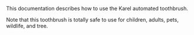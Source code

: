 
This documentation describes how to use the Karel automated toothbrush.

Note that this toothbrush is totally safe to use for children, adults, pets, wildlife, and tree.
